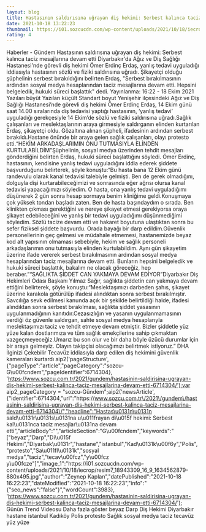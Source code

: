 ```yaml
--- 
layout: blog
title: Hastasının saldırısına uğrayan diş hekimi: Serbest kalınca taciz mesajlarına devam etti
date: 2021-10-18 13:22:23
thumbnail: https://i01.sozcucdn.com/wp-content/uploads/2021/10/18/iecrop/resim7_18943309_16_9_1634562879-670x371.jpg
rating: 4
---
```

   Haberler - Gündem Hastasının saldırısına uğrayan diş hekimi: Serbest kalınca taciz mesajlarına devam etti Diyarbakır'da Ağız ve Diş Sağlığı Hastanesi'nde görevli diş hekimi Ömer Erdinç Erdaş, yanlış tedavi uyguladığı iddiasıyla hastasının sözlü ve fiziki saldırısına uğradı. Şikayetçi olduğu şüphelinin serbest bırakıldığını belirten Erdaş, "Serbest bırakılmasının ardından sosyal medya hesaplarından taciz mesajlarına devam etti. Hepsini belgeledik, hukuki süreci başlattık" dedi.        Yayınlanma: 16:22 - 18 Ekim 2021                  Yazıları büyüt Yazıları küçült Standart boyut         Yenişehir ilçesindeki Ağız ve Diş Sağlığı Hastanesi’nde görevli diş hekimi Ömer Erdinç Erdaş, 14 Ekim günü saat 14.00 sıralarında diş tedavisi yaptığı hastasının, ‘yanlış tedavi’ uyguladığı gerekçesiyle 14 Ekim’de sözlü ve fiziki saldırısına uğradı.Sağlık çalışanları ve meslektaşlarının araya girmesiyle saldırganın elinden kurtarılan Erdaş, şikayetçi oldu. Gözaltına alınan şüpheli, ifadesinin ardından serbest bırakıldı.Hastane önünde bir araya gelen sağlık çalışanları, olayı protesto etti.“HEKİM ARKADAŞLARIMIN ONU TUTMASIYLA ELİNDEN KURTULABİLDİM”Şüphelinin, sosyal medya üzerinden tehdit mesajları gönderdiğini belirten Erdaş, hukuki süreci başlattığını söyledi. Ömer Erdinç, hastasının, kendisine yanlış tedavi uyguladığını iddia ederek şiddete başvurduğunu belirterek, şöyle konuştu:“Bu hasta bana 12 Ekim günü randevulu olarak kanal tedavisi talebiyle gelmişti. Ben de gerek olmadığını, dolguyla dişi kurtarabileceğimizi ve sonrasında eğer ağrısı olursa kanal tedavisi yapacağımızı söyledim. O hasta, ona yanlış tedavi uyguladığımı düşünerek 2 gün sonra hesap sormaya benim kliniğime geldi.Konuşmaya çok yüksek tondan başladı zaten. Ben de hasta başındaydım o sırada. Ben klinikten çıkması gerektiğini ve nereye şikayet etmesi gerekiyorsa oraya şikayet edebileceğini ve yanlış bir tedavi uyguladığımı düşünmediğimi söyledim. Sözlü tacize devam etti ve hakaret boyutuna ulaştıktan sonra bu sefer fiziksel şiddete başvurdu. Orada bayağı bir darp edildim.Güvenlik personellerinin geç gelmesi ve müdahale etmemesi, hastanemizde beyaz kod alt yapısının olmaması sebebiyle, hekim ve sağlık personeli arkadaşlarımın onu tutmasıyla elinden kurtulabildim. Aynı gün şikayetim üzerine ifade vererek serbest bırakılmasının ardından sosyal medya hesaplarından taciz mesajlarına devam etti. Bunların hepsini belgeledik ve hukuki süreci başlattık, bakalım ne olacak göreceğiz, hep beraber.”“SAĞLIKTA ŞİDDET CAN YAKMAYA DEVAM EDİYOR”Diyarbakır Diş Hekimleri Odası Başkanı Yılmaz Sağır, sağlıkta şiddetin can yakmaya devam ettiğini belirterek, şöyle konuştu:“Meslektaşımızı darbeden şahıs, şikayet üzerine karakola götürülüp ifadesi alındıktan sonra serbest bırakılmıştır. Savcılığa sevk edilmesi kanunda açık bir şekilde belirtildiği halde, ifadesi alındıktan sonra serbest bırakılması, sağlıkta şiddet yasasının uygulanmadığının kanıtıdır.Cezasızlığın ve yasanın uygulanmamasının verdiği öz güvenle saldırgan, sahte sosyal medya hesaplarıyla meslektaşımızı taciz ve tehdit etmeye devam etmiştir. Bizler şiddetle yüz yüze kalan dostlarımıza ve tüm sağlık emekçilerine sahip çıkmaktan vazgeçmeyeceğiz.Umarız bu son olur ve bir daha böyle üzücü durumlar için bir araya gelmeyiz. Olayın takipçisi olacağımızı belirtmek istiyoruz.” DHA     İlginizi Çekebilir Tecavüz iddiasıyla darp edilen diş hekimini güvenlik kameraları kurtardı  aip2('pageStructure', {"pageType":"article","pageCategory":"sozcu-G\u00fcndem","pageIdentifier":6714304}, 'https://www.sozcu.com.tr/2021/gundem/hastasinin-saldirisina-ugrayan-dis-hekimi-serbest-kalinca-taciz-mesajlarina-devam-etti-6714304/');var aip2_pageCategory = "sozcu-Gündem";aip2('newsArticle', {"identifier":6714304,"url":"https:\/\/www.sozcu.com.tr\/2021\/gundem\/hastasinin-saldirisina-ugrayan-dis-hekimi-serbest-kalinca-taciz-mesajlarina-devam-etti-6714304\/","headline":"Hastas\u0131n\u0131n sald\u0131r\u0131s\u0131na u\u011frayan di\u015f hekimi: Serbest kal\u0131nca taciz mesajlar\u0131na devam etti","articleBody":"","articleSection":"G\u00fcndem","keywords":"[\"beyaz\",\"Darp\",\"Di\\u015f Hekimi\",\"Diyarbak\\u0131r\",\"hastane\",\"istanbul\",\"Kad\\u0131k\\u00f6y\",\"Polis\",\"protesto\",\"Sa\\u011fl\\u0131k\",\"sosyal medya\",\"taciz\",\"tecav\\u00fcz\",\"y\\u00fcz y\\u00fcze\"]","image_1":"https:\/\/i01.sozcucdn.com\/wp-content\/uploads\/2021\/10\/18\/iecrop\/resim7_18943309_16_9_1634562879-880x495.jpg","author":"Zeynep Kaplan","datePublished":"2021-10-18 16:22:23","dateModified":"2021-10-18 16:22:23","info":"{\"seo_news\":\"false\"}","wordCount":3983}, 'https://www.sozcu.com.tr/2021/gundem/hastasinin-saldirisina-ugrayan-dis-hekimi-serbest-kalinca-taciz-mesajlarina-devam-etti-6714304/');  Günün Trend Videosu   Daha fazla göster   beyaz Darp Diş Hekimi Diyarbakır hastane istanbul Kadıköy Polis protesto Sağlık sosyal medya taciz tecavüz yüz yüze   